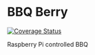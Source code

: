 # BBQ Berry

[![Coverage Status](https://coveralls.io/repos/github/declanshanaghy/bbqberry/badge.svg)](https://coveralls.io/github/declanshanaghy/bbqberry)

Raspberry Pi controlled BBQ
